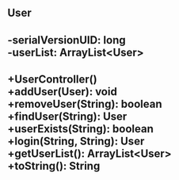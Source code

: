 User
--
-serialVersionUID: long <br/>
-userList: ArrayList&lt;User&gt;
--
+UserController() <br/>
+addUser(User): void <br/>
+removeUser(String): boolean <br/>
+findUser(String): User <br/>
+userExists(String): boolean <br/>
+login(String, String): User <br/>
+getUserList(): ArrayList&lt;User&gt; <br/>
+toString(): String
--
